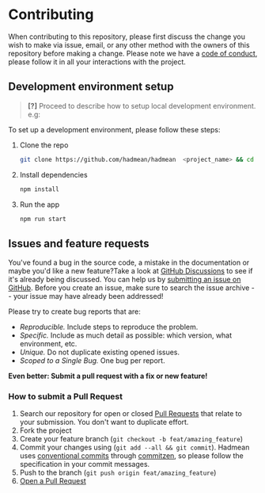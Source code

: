 # Contributing

When contributing to this repository, please first discuss the change you wish to make via issue, email, or any other method with the owners of this repository before making a change.
Please note we have a [code of conduct](CODE_OF_CONDUCT.md), please follow it in all your interactions with the project.

## Development environment setup

> **[?]**
> Proceed to describe how to setup local development environment.
> e.g:

To set up a development environment, please follow these steps:

1. Clone the repo

   ```sh
   git clone https://github.com/hadmean/hadmean  <project_name> && cd <project_name>
   ```

2. Install dependencies

   ```sh
   npm install
   ```

3. Run the app

   ```sh
   npm run start
   ```


## Issues and feature requests

You've found a bug in the source code, a mistake in the documentation or maybe you'd like a new feature?Take a look at [GitHub Discussions](https://github.com/hadmean/hadmean/discussions) to see if it's already being discussed.  You can help us by [submitting an issue on GitHub](https://github.com/hadmean/hadmean/issues). Before you create an issue, make sure to search the issue archive -- your issue may have already been addressed!

Please try to create bug reports that are:

- _Reproducible._ Include steps to reproduce the problem.
- _Specific._ Include as much detail as possible: which version, what environment, etc.
- _Unique._ Do not duplicate existing opened issues.
- _Scoped to a Single Bug._ One bug per report.

**Even better: Submit a pull request with a fix or new feature!**

### How to submit a Pull Request

1. Search our repository for open or closed
   [Pull Requests](https://github.com/hadmean/hadmean/pulls)
   that relate to your submission. You don't want to duplicate effort.
2. Fork the project
3. Create your feature branch (`git checkout -b feat/amazing_feature`)
4. Commit your changes using (`git add --all && git commit`). Hadmean uses [conventional commits](https://www.conventionalcommits.org) through [commitzen](http://commitizen.github.io/cz-cli/), so please follow the specification in your commit messages.
5. Push to the branch (`git push origin feat/amazing_feature`)
6. [Open a Pull Request](https://github.com/hadmean/hadmean/compare?expand=1)
